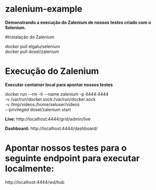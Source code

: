 # zalenium-example
**Demonstrando a execução do Zalenium de nossos testes criado com o Selenium.**

#Instalação do Zalenium

docker pull elgalu/selenium <br/>
docker pull dosel/zalenium
  

# Execução do Zalenium

**Executar container local para apontar nossos testes**

 docker run --rm -ti --name zalenium -p 4444:4444 \
    -v /var/run/docker.sock:/var/run/docker.sock \
    -v /tmp/videos:/home/seluser/videos \
    --privileged dosel/zalenium start <br/>
   
**Live:**
http://localhost:4444/grid/admin/live

**Dashboard:**
http://localhost:4444/dashboard/

# Apontar nossos testes para o seguinte endpoint para executar localmente: 
http://localhost:4444/wd/hub